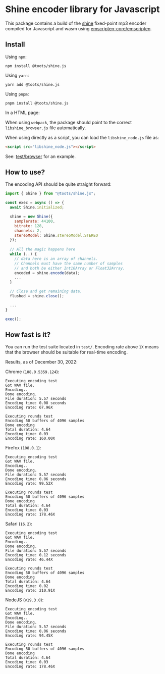 Shine encoder library for Javascript
====================================

This package contains a build of the [shine](https://github.com/toots/shine) fixed-point
mp3 encoder compiled for Javascript and wasm using [emscripten-core/emscripten](https://github.com/emscripten-core/emscripten).

Install
-------

Using `npm`:

```shell
npm install @toots/shine.js
```

Using `yarn`:

```shell
yarn add @toots/shine.js
```

Using `pnpm`:

```shell
pnpm install @toots/shine.js
```

In a HTML page:

When using `webpack`, the package should point to the correct
`libshine_browser.js` file automatically.

When using directly as a script, you can load the `libshine_node.js`
file as:

```html
<script src="libshine_node.js"></script>
```

See: [test/browser](https://github.com/toots/shine/tree/main/js/test/browser) for an example.

How to use?
-----------

The encoding API should be quite straight forward:

```js
import { Shine } from "@toots/shine.js";

const exec = async () => {
  await Shine.initialized;

  shine = new Shine({
    samplerate: 44100,
    bitrate: 128,
    channels: 2,
    stereoModel: Shine.stereoModel.STEREO
  });
  
  // All the magic happens here
  while (..) {
    // data here is an array of channels.
    // Channels must have the same number of samples
    // and both be either Int16Array or Float32Array.
    encoded = shine.encode(data);
    ...
  }

  // Close and get remaining data.
  flushed = shine.close();

  ...
}

exec();
```

How fast is it?
---------------

You can run the test suite located in `test/`. Encoding rate above `1X` means that 
the browser should be suitable for real-time encoding.

Results, as of December 30, 2022:

Chrome (`108.0.5359.124`):
```
Executing encoding test
Got WAV file.
Encoding..
Done encoding.
File duration: 5.57 seconds
Encoding time: 0.08 seconds
Encoding rate: 67.96X

Executing rounds test
Encoding 50 buffers of 4096 samples
Done encoding
Total duration: 4.64
Encoding time: 0.03
Encoding rate: 160.00X
```

Firefox (`108.0.1`):
```
Executing encoding test
Got WAV file.
Encoding..
Done encoding.
File duration: 5.57 seconds
Encoding time: 0.06 seconds
Encoding rate: 99.52X

Executing rounds test
Encoding 50 buffers of 4096 samples
Done encoding
Total duration: 4.64
Encoding time: 0.03
Encoding rate: 178.46X
```

Safari (`16.2`):
```
Executing encoding test
Got WAV file.
Encoding..
Done encoding.
File duration: 5.57 seconds
Encoding time: 0.12 seconds
Encoding rate: 46.44X

Executing rounds test
Encoding 50 buffers of 4096 samples
Done encoding
Total duration: 4.64
Encoding time: 0.02
Encoding rate: 210.91X
```

NodeJS (`v19.3.0`):
```
Executing encoding test
Got WAV file.
Encoding..
Done encoding.
File duration: 5.57 seconds
Encoding time: 0.06 seconds
Encoding rate: 94.45X

Executing rounds test
Encoding 50 buffers of 4096 samples
Done encoding
Total duration: 4.64
Encoding time: 0.03
Encoding rate: 178.46X
```
